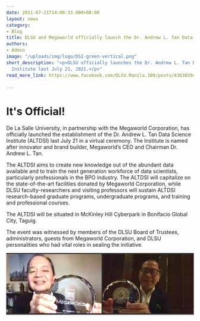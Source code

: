 ```yaml
---
date: 2021-07-21T14:00:33.000+08:00
layout: news
category:
- Blog
title: DLSU and Megaworld officially launch the Dr. Andrew L. Tan Data Science Institute
authors:
- Admin
image: "/uploads/img/logo/DSI-green-vertical.png"
short_description: "<p>DLSU officially launches the Dr. Andrew L. Tan Data Science
  Institute last July 21, 2021.</p>"
read_more_link: https://www.facebook.com/DLSU.Manila.100/posts/4363039473739854

---
```


# It's Official!

De La Salle University, in partnership with the Megaworld Corporation, has officially launched the establishment of the Dr. Andrew L. Tan Data Science Institute (ALTDSI) last July 21 in a virtual ceremony. The Institute is named after innovator and brand builder, Megaworld’s CEO and Chairman Dr. Andrew L. Tan.

The ALTDSI aims to create new knowledge out of the abundant data available and to train the next generation workforce of data scientists, particularly professionals in the BPO industry. The ALTDSI will capitalize on the state-of-the-art facilities donated by Megaworld Corporation, while DLSU faculty-researchers and visiting professors will sustain ALTDSI research-based graduate programs, undergraduate programs, and training and professional courses.

The ALTDSI will be situated in McKinley Hill Cyberpark in Bonifacio Global City, Taguig.

The event was witnessed by members of the DLSU Board of Trustees, administrators, guests from Megaworld Corporation, and DLSU personalities who had vital roles in sealing the initiative.

![](/uploads/224519883_4363038777073257_8426095537376001139_n.jpg)
